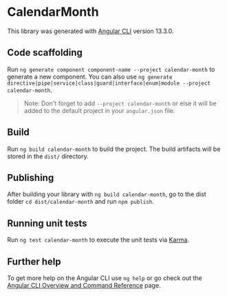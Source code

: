 # CalendarMonth

This library was generated with [Angular CLI](https://github.com/angular/angular-cli) version 13.3.0.

## Code scaffolding

Run `ng generate component component-name --project calendar-month` to generate a new component. You can also use `ng generate directive|pipe|service|class|guard|interface|enum|module --project calendar-month`.
> Note: Don't forget to add `--project calendar-month` or else it will be added to the default project in your `angular.json` file. 

## Build

Run `ng build calendar-month` to build the project. The build artifacts will be stored in the `dist/` directory.

## Publishing

After building your library with `ng build calendar-month`, go to the dist folder `cd dist/calendar-month` and run `npm publish`.

## Running unit tests

Run `ng test calendar-month` to execute the unit tests via [Karma](https://karma-runner.github.io).

## Further help

To get more help on the Angular CLI use `ng help` or go check out the [Angular CLI Overview and Command Reference](https://angular.io/cli) page.
